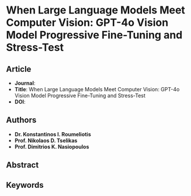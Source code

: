 # When Large Language Models Meet Computer Vision: GPT-4o Vision Model Progressive Fine-Tuning and Stress-Test

## Article
* **Journal**: 
* **Title**: When Large Language Models Meet Computer Vision: GPT-4o Vision Model Progressive Fine-Tuning and Stress-Test
* **DOI**: 

## Authors
* **Dr. Konstantinos I. Roumeliotis**
* **Prof. Nikolaos D. Tselikas**
* **Prof. Dimitrios K. Nasiopoulos**

## Abstract

## Keywords

